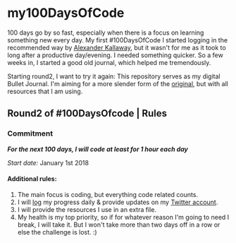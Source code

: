 # my100DaysOfCode

100 days go by so fast, especially when there is a focus on learning something new every day. My first #100DaysOfCode I started logging in the recommended way by [Alexander Kallaway](https://github.com/Kallaway), but it wasn't for me as it took to long after a productive day/evening. I needed something quicker. So a few weeks in, I started a good old journal, which helped me tremendously.

Starting round2, I want to try it again: This repository serves as my digital Bullet Journal. I'm aiming for a more slender form of the [original](https://github.com/Kallaway/100-days-of-code), but with all resources that I am using.

## Round2 of #100DaysOfcode | Rules

### Commitment

*__For the next 100 days, I will code at least for 1 hour each day__*

*Start date:* January 1st 2018

#### Additional rules:  
1. The main focus is coding, but everything code related counts.  
2. I will [log](https://github.com/Miffili/my100DaysOfCode/blob/master/R2DailyLog.md) my progress daily & provide updates on my [Twitter account](https://twitter.com/KlaraMiffili).  
3. I will provide the resources I use in an extra file.  
4. My health is my top priority, so if for whatever reason I'm going to need I break, I will take it. But I won't take more than two days off in a row or else the challenge is lost. :)
